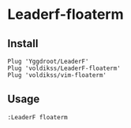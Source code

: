 # Leaderf-floaterm

## Install

```vim
Plug 'Yggdroot/LeaderF'
Plug 'voldikss/LeaderF-floaterm'
Plug 'voldikss/vim-floaterm'
```

## Usage

```
:LeaderF floaterm
```
